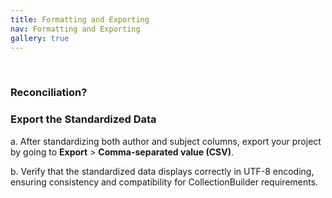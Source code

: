 ```yaml
---
title: Formatting and Exporting
nav: Formatting and Exporting
gallery: true
---
```


<br>

### Reconciliation?

### Export the Standardized Data

a. After standardizing both author and subject columns, export your project by going to **Export** > **Comma-separated value (CSV)**.

b. Verify that the standardized data displays correctly in UTF-8 encoding, ensuring consistency and compatibility for CollectionBuilder requirements.